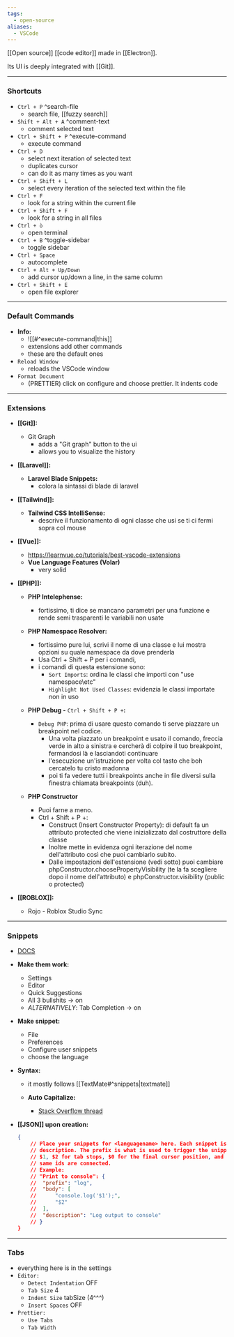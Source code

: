 ```yaml
---
tags:
  - open-source
aliases:
  - VSCode
---
```

[[Open source]] [[code editor]] made in [[Electron]].

Its UI is deeply integrated with [[Git]].

---

### Shortcuts

- `Ctrl + P` ^search-file
	- search file, [[fuzzy search]]
- `Shift + Alt + A` ^comment-text
	- comment selected text
- `Ctrl + Shift + P` ^execute-command
	- execute command
- `Ctrl + D`
	- select next iteration of selected text
	- duplicates cursor
	- can do it as many times as you want
- `Ctrl + Shift + L`
	- select every iteration of the selected text within the file
- `Ctrl + F`
	- look for a string within the current file
- `Ctrl + Shift + F`
	- look for a string in all files
- `Ctrl + ò`
	- open terminal
- `Ctrl + B` ^toggle-sidebar
	- toggle sidebar
- `Ctrl + Space`
	- autocomplete
- `Ctrl + Alt + Up/Down`
	- add cursor up/down a line, in the same column
- `Ctrl + Shift + E`
	- open file explorer

---

### Default Commands

- **Info:**
	- ![[#^execute-command|this]]
	- extensions add other commands
	- these are the default ones
- `Reload Window`
	- reloads the VSCode window
- `Format Document`
	- (PRETTIER) click on configure and choose prettier. It indents code

---

### Extensions

- **[[Git]]:**
	- Git Graph
		- adds a "Git graph" button to the ui
		- allows you to visualize the history
- **[[Laravel]]:**
	- **Laravel Blade Snippets:**
		- colora la sintassi di blade di laravel

- **[[Tailwind]]:**
	- **Tailwind CSS IntelliSense:**
		- descrive il funzionamento di ogni classe che usi se ti ci fermi sopra col mouse

- **[[Vue]]:**
	- https://learnvue.co/tutorials/best-vscode-extensions
	- **Vue Language Features (Volar)**
		- very solid
	
- **[[PHP]]:**
	- **PHP Intelephense:**
		- fortissimo, ti dice se mancano parametri per una funzione e rende semi trasparenti le variabili non usate
		
	- **PHP Namespace Resolver:**
		- fortissimo pure lui, scrivi il nome di una classe e lui mostra opzioni su quale namespace da dove prenderla
		- Usa Ctrl + Shift + P per i comandi,
		- i comandi di questa estensione sono:
			- `Sort Imports`: ordina le classi che importi con "use namespace\etc"
			- `Highlight Not Used Classes`: evidenzia le classi importate non in uso
	
	- **PHP Debug -** `Ctrl + Shift + P +`**:**
		- `Debug PHP`: prima di usare questo comando ti serve piazzare un breakpoint nel codice.
			- Una volta piazzato un breakpoint e usato il comando, freccia verde in alto a sinistra e cercherà di colpire il tuo breakpoint, fermandosi là e lasciandoti continuare
			- l'esecuzione un'istruzione per volta col tasto che boh cercatelo tu cristo madonna
			- poi ti fa vedere tutti i breakpoints anche in file diversi sulla finestra chiamata breakpoints (duh).
	
	- **PHP Constructor**
		- Puoi farne a meno.
		- Ctrl + Shift + P +:
			- Construct (Insert Constructor Property): di default fa un attributo protected che viene inizializzato dal costruttore della classe
			- Inoltre mette in evidenza ogni iterazione del nome dell'attributo così che puoi cambiarlo subito.
			- Dalle impostazioni dell'estensione (vedi sotto) puoi cambiare phpConstructor.choosePropertyVisibility (te la fa scegliere dopo il nome dell'attributo) e phpConstructor.visibility (public o protected)
- **[[ROBLOX]]:**
	- Rojo - Roblox Studio Sync

---

### Snippets

- [DOCS](https://code.visualstudio.com/docs/editor/userdefinedsnippets)
- **Make them work:**
	- Settings
	- Editor
	- Quick Suggestions
	- All 3 bullshits -> on
	- _ALTERNATIVELY_: Tab Completion -> on
- **Make snippet:**
	- File
	- Preferences
	- Configure user snippets
	- choose the language
- **Syntax:**
	- it mostly follows [[TextMate#^snippets|textmate]]

	- **Auto Capitalize:**
		- [Stack Overflow thread](https://stackoverflow.com/questions/65846228/capitalize-first-letter-of-vscode-snippet)

- **[[JSON]] upon creation:**
	```json
	{
	    // Place your snippets for <languagename> here. Each snippet is defined under a snippet name and has a prefix, body and
	    // description. The prefix is what is used to trigger the snippet and the body will be expanded and inserted. Possible variables are:
	    // $1, $2 for tab stops, $0 for the final cursor position, and ${1:label}, ${2:another} for placeholders. Placeholders with the
	    // same ids are connected.
	    // Example:
	    // "Print to console": {
	    //  "prefix": "log",
	    //  "body": [
	    //      "console.log('$1');",
	    //      "$2"
	    //  ],
	    //  "description": "Log output to console"
	    // }
	}
	```

---

### Tabs

- everything here is in the settings
- `Editor: `
	- `Detect Indentation` OFF
	- `Tab Size` 4
	- `Indent Size` tabSize (4^^^)
	- `Insert Spaces` OFF
- `Prettier: `
	- `Use Tabs`
	- `Tab Width`